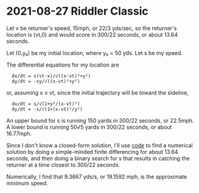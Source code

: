 2021-08-27 Riddler Classic
==========================
Let v be returner's speed, 15mph, or 22/3 yds/sec, so the returner's
location is (vt,0) and would score in 300/22 seconds, or about 13.64 seconds.

Let (0,y₀) be my initial location, where y₀ = 50 yds.  Let s be my speed.

The differential equations for my location are
```
  dx/dt = s(vt-x)/√((x-vt)²+y²)
  dy/dt = -sy/√((x-vt)²+y²)
```
or, assuming x ≤ vt, since the initial trajectory will be toward the
sideline,
```
  dx/dt = s/√(1+y²/(x-vt)²)
  dy/dt = -s/√(1+(x-vt)²/y²)
```

An upper bound for s is running 150 yards in 300/22 seconds, or 22.5mph.
A lower bound is running 50√5 yards in 300/22 seconds, or about 16.77mph.

Since I don't know a closed-form solution, I'll use [code](20210827c.hs) to
find a numerical solution by doing a simple-minded finite differencing for
about 13.64 seconds, and then doing a binary search for s that results in
catching the returner at a time closest to 300/22 seconds.

Numerically, I find that 9.3667 yds/s, or 19.1592 mph, is the approximate
minimum speed.
